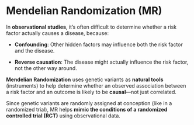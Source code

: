 # Mendelian Randomization (MR)

In **observational studies**, it’s often difficult to determine whether
a risk factor actually causes a disease, because:

-   **Confounding**: Other hidden factors may influence both the risk
    factor and the disease.

-   **Reverse causation**: The disease might actually influence the risk
    factor, not the other way around.

**Mendelian Randomization** uses genetic variants as **natural tools**
(instruments) to help determine whether an observed association between
a risk factor and an outcome is likely to be **causal**—not just
correlated.

Since genetic variants are randomly assigned at conception (like in a
randomized trial), MR helps **mimic the conditions of a randomized
controlled trial (RCT)** using observational data.

